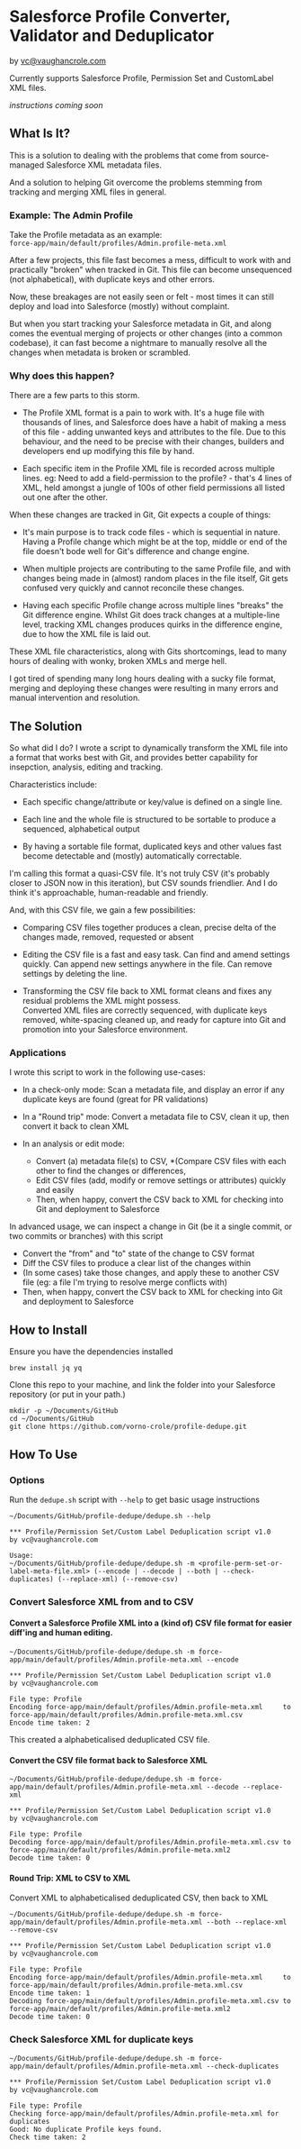 # Salesforce Profile Converter, Validator and Deduplicator
by vc@vaughancrole.com

Currently supports Salesforce Profile, Permission Set and CustomLabel XML files.

_instructions coming soon_


## What Is It?

This is a solution to dealing with the problems that come from source-managed Salesforce XML metadata files.

And a solution to helping Git overcome the problems stemming from tracking and merging XML files in general.

### Example: The Admin Profile

Take the Profile metadata as an example:  
`force-app/main/default/profiles/Admin.profile-meta.xml`

After a few projects, this file fast becomes a mess, difficult to work with and practically "broken" when tracked in Git. This file can become unsequenced (not alphabetical), with duplicate keys and other errors.

Now, these breakages are not easily seen or felt - most times it can still deploy and load into Salesforce (mostly) without complaint.

But when you start tracking your Salesforce metadata in Git, and along comes the eventual merging of projects or other changes (into a common codebase), it can fast become a nightmare to manually resolve all the changes when metadata is broken or scrambled.


### Why does this happen?

There are a few parts to this storm.

* The Profile XML format is a pain to work with. It's a huge file with thousands of lines, and Salesforce does have a habit of making a mess of this file - adding unwanted keys and attributes to the file. Due to this behaviour, and the need to be precise with their changes, builders and developers end up modifying this file by hand.

* Each specific item in the Profile XML file is recorded across multiple lines. eg: Need to add a field-permission to the profile? - that's 4 lines of XML, held amongst a jungle of 100s of other field permissions all listed out one after the other.

When these changes are tracked in Git, Git expects a couple of things:

* It's main purpose is to track code files - which is sequential in nature. Having a Profile change which might be at the top, middle or end of the file doesn't bode well for Git's difference and change engine.

* When multiple projects are contributing to the same Profile file, and with changes being made in (almost) random places in the file itself, Git gets confused very quickly and cannot reconcile these changes.

* Having each specific Profile change across multiple lines "breaks" the Git difference engine. Whilst Git does track changes at a multiple-line level, tracking XML changes produces quirks in the difference engine, due to how the XML file is laid out.

These XML file characteristics, along with Gits shortcomings, lead to many hours of dealing with wonky, broken XMLs and merge hell.

I got tired of spending many long hours dealing with a sucky file format, merging and deploying these changes were resulting in many errors and manual intervention and resolution.

## The Solution

So what did I do? I wrote a script to dynamically transform the XML file into a format that works best with Git, and provides better capability for insepction, analysis, editing and tracking.

Characteristics include:

* Each specific change/attribute or key/value is defined on a single line.

* Each line and the whole file is structured to be sortable to produce a sequenced, alphabetical output

* By having a sortable file format, duplicated keys and other values fast become detectable and (mostly) automatically correctable.

I'm calling this format a quasi-CSV file. It's not truly CSV (it's probably closer to JSON now in this iteration), but CSV sounds friendlier. And I do think it's approachable, human-readable and friendly.

And, with this CSV file, we gain a few possibilities:

* Comparing CSV files together produces a clean, precise delta of the changes made, removed, requested or absent

* Editing the CSV file is a fast and easy task. Can find and amend settings quickly. Can append new settings anywhere in the file. Can remove settings by deleting the line.

* Transforming the CSV file back to XML format cleans and fixes any residual problems the XML might possess.  
Converted XML files are correctly sequenced, with duplicate keys removed, white-spacing cleaned up, and ready for capture into Git and promotion into your Salesforce environment.


### Applications

I wrote this script to work in the following use-cases:

* In a check-only mode: Scan a metadata file, and display an error if any duplicate keys are found (great for PR validations)

* In a "Round trip" mode: Convert a metadata file to CSV, clean it up, then convert it back to clean XML

* In an analysis or edit mode: 
  * Convert (a) metadata file(s) to CSV, 
  *(Compare CSV files with each other to find the changes or differences, 
  * Edit CSV files (add, modify or remove settings or attributes) quickly and easily
  * Then, when happy, convert the CSV back to XML for checking into Git and deployment to Salesforce

In advanced usage, we can inspect a change in Git (be it a single commit, or two commits or branches) with this script

* Convert the "from" and "to" state of the change to CSV format
* Diff the CSV files to produce a clear list of the changes within
* (In some cases) take those changes, and apply these to another CSV file (eg: a file I'm trying to resolve merge conflicts with)
* Then, when happy, convert the CSV back to XML for checking into Git and deployment to Salesforce



## How to Install

Ensure you have the dependencies installed
```shell
brew install jq yq
```

Clone this repo to your machine, and link the folder into your Salesforce repository (or put in your path.)
```shell
mkdir -p ~/Documents/GitHub
cd ~/Documents/GitHub
git clone https://github.com/vorno-crole/profile-dedupe.git
```

## How To Use

### Options
Run the `dedupe.sh` script with `--help` to get basic usage instructions

```shell
~/Documents/GitHub/profile-dedupe/dedupe.sh --help

*** Profile/Permission Set/Custom Label Deduplication script v1.0
by vc@vaughancrole.com

Usage:
~/Documents/GitHub/profile-dedupe/dedupe.sh -m <profile-perm-set-or-label-meta-file.xml> (--encode | --decode | --both | --check-duplicates) (--replace-xml) (--remove-csv)
```

### Convert Salesforce XML from and to CSV

#### Convert a Salesforce Profile XML into a (kind of) CSV file format for easier diff'ing and human editing.

```shell
~/Documents/GitHub/profile-dedupe/dedupe.sh -m force-app/main/default/profiles/Admin.profile-meta.xml --encode

*** Profile/Permission Set/Custom Label Deduplication script v1.0
by vc@vaughancrole.com

File type: Profile
Encoding force-app/main/default/profiles/Admin.profile-meta.xml     to force-app/main/default/profiles/Admin.profile-meta.xml.csv
Encode time taken: 2
```

This created a alphabeticalised deduplicated CSV file.

#### Convert the CSV file format back to Salesforce XML

```shell
~/Documents/GitHub/profile-dedupe/dedupe.sh -m force-app/main/default/profiles/Admin.profile-meta.xml --decode --replace-xml

*** Profile/Permission Set/Custom Label Deduplication script v1.0
by vc@vaughancrole.com

File type: Profile
Decoding force-app/main/default/profiles/Admin.profile-meta.xml.csv to force-app/main/default/profiles/Admin.profile-meta.xml2
Decode time taken: 0
```

#### Round Trip: XML to CSV to XML

Convert XML to alphabeticalised deduplicated CSV, then back to XML

```shell
~/Documents/GitHub/profile-dedupe/dedupe.sh -m force-app/main/default/profiles/Admin.profile-meta.xml --both --replace-xml --remove-csv

*** Profile/Permission Set/Custom Label Deduplication script v1.0
by vc@vaughancrole.com

File type: Profile
Encoding force-app/main/default/profiles/Admin.profile-meta.xml     to force-app/main/default/profiles/Admin.profile-meta.xml.csv
Encode time taken: 1
Decoding force-app/main/default/profiles/Admin.profile-meta.xml.csv to force-app/main/default/profiles/Admin.profile-meta.xml2
Decode time taken: 0
```

### Check Salesforce XML for duplicate keys


```shell
~/Documents/GitHub/profile-dedupe/dedupe.sh -m force-app/main/default/profiles/Admin.profile-meta.xml --check-duplicates

*** Profile/Permission Set/Custom Label Deduplication script v1.0
by vc@vaughancrole.com

File type: Profile
Checking force-app/main/default/profiles/Admin.profile-meta.xml for duplicates
Good: No duplicate Profile keys found.
Check time taken: 2
```

